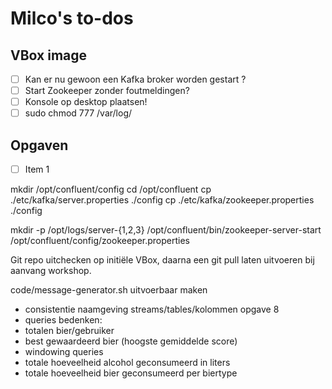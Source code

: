 # Milco's to-dos

## VBox image
- [ ] Kan er nu gewoon een Kafka broker worden gestart ?
- [ ] Start Zookeeper zonder foutmeldingen?
- [ ] Konsole op desktop plaatsen!
- [ ] sudo chmod 777 /var/log/

## Opgaven
- [ ] Item 1


mkdir /opt/confluent/config
cd /opt/confluent
cp ./etc/kafka/server.properties ./config
cp ./etc/kafka/zookeeper.properties ./config

mkdir -p /opt/logs/server-{1,2,3}
/opt/confluent/bin/zookeeper-server-start /opt/confluent/config/zookeeper.properties

Git repo uitchecken op initiële VBox, daarna een git pull laten uitvoeren bij aanvang workshop.

code/message-generator.sh uitvoerbaar maken

- consistentie naamgeving streams/tables/kolommen opgave 8
- queries bedenken:
- totalen bier/gebruiker
- best gewaardeerd bier (hoogste gemiddelde score)
- windowing queries
- totale hoeveelheid alcohol geconsumeerd in liters
- totale hoeveelheid bier geconsumeerd per biertype
